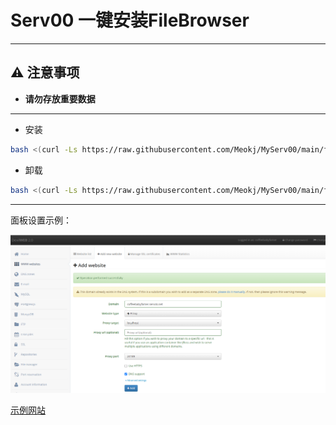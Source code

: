 # Serv00 一键安装FileBrowser

---

## ⚠️ 注意事项
- **请勿存放重要数据**

---

* 安装
```bash
bash <(curl -Ls https://raw.githubusercontent.com/Meokj/MyServ00/main/filebrowser/install_filebrowser.sh)
```

* 卸载
```bash
bash <(curl -Ls https://raw.githubusercontent.com/Meokj/MyServ00/main/filebrowser/uninstall_filebrowser.sh)
```
---

面板设置示例：

![面板设置图片](filebrowser/picture.png)

[示例网站](https://coffeebabyfamer.serv00.net)
